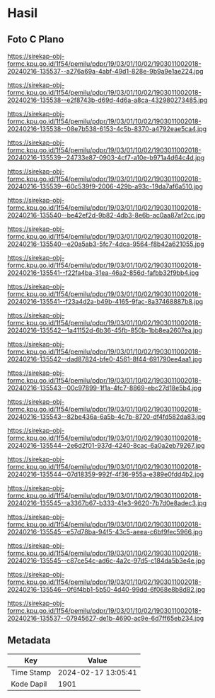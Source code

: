 # Hasil

## Foto C Plano

https://sirekap-obj-formc.kpu.go.id/1f54/pemilu/pdpr/19/03/01/10/02/1903011002018-20240216-135537--a276a69a-4abf-49d1-828e-9b9a9e1ae224.jpg

https://sirekap-obj-formc.kpu.go.id/1f54/pemilu/pdpr/19/03/01/10/02/1903011002018-20240216-135538--e2f8743b-d69d-4d6a-a8ca-432980273485.jpg

https://sirekap-obj-formc.kpu.go.id/1f54/pemilu/pdpr/19/03/01/10/02/1903011002018-20240216-135538--08e7b538-6153-4c5b-8370-a4792eae5ca4.jpg

https://sirekap-obj-formc.kpu.go.id/1f54/pemilu/pdpr/19/03/01/10/02/1903011002018-20240216-135539--24733e87-0903-4cf7-a10e-b971a4d64c4d.jpg

https://sirekap-obj-formc.kpu.go.id/1f54/pemilu/pdpr/19/03/01/10/02/1903011002018-20240216-135539--60c539f9-2006-429b-a93c-19da7af6a510.jpg

https://sirekap-obj-formc.kpu.go.id/1f54/pemilu/pdpr/19/03/01/10/02/1903011002018-20240216-135540--be42ef2d-9b82-4db3-8e6b-ac0aa87af2cc.jpg

https://sirekap-obj-formc.kpu.go.id/1f54/pemilu/pdpr/19/03/01/10/02/1903011002018-20240216-135540--e20a5ab3-5fc7-4dca-9564-f8b42a621055.jpg

https://sirekap-obj-formc.kpu.go.id/1f54/pemilu/pdpr/19/03/01/10/02/1903011002018-20240216-135541--f22fa4ba-31ea-46a2-856d-fafbb32f9bb4.jpg

https://sirekap-obj-formc.kpu.go.id/1f54/pemilu/pdpr/19/03/01/10/02/1903011002018-20240216-135541--f23a4d2a-b49b-4165-9fac-8a37468887b8.jpg

https://sirekap-obj-formc.kpu.go.id/1f54/pemilu/pdpr/19/03/01/10/02/1903011002018-20240216-135542--1a41152d-6b36-45fb-850b-1bb8ea2607ea.jpg

https://sirekap-obj-formc.kpu.go.id/1f54/pemilu/pdpr/19/03/01/10/02/1903011002018-20240216-135542--dad87824-bfe0-4561-8f44-691790ee4aa1.jpg

https://sirekap-obj-formc.kpu.go.id/1f54/pemilu/pdpr/19/03/01/10/02/1903011002018-20240216-135543--00c97899-1f1a-4fc7-8869-ebc27d18e5b4.jpg

https://sirekap-obj-formc.kpu.go.id/1f54/pemilu/pdpr/19/03/01/10/02/1903011002018-20240216-135543--82be436a-6a5b-4c7b-8720-df4fd582da83.jpg

https://sirekap-obj-formc.kpu.go.id/1f54/pemilu/pdpr/19/03/01/10/02/1903011002018-20240216-135544--2e6d2f01-937d-4240-8cac-6a0a2eb79267.jpg

https://sirekap-obj-formc.kpu.go.id/1f54/pemilu/pdpr/19/03/01/10/02/1903011002018-20240216-135544--07d18359-992f-4f36-955a-e389e0fdd4b2.jpg

https://sirekap-obj-formc.kpu.go.id/1f54/pemilu/pdpr/19/03/01/10/02/1903011002018-20240216-135545--a3367b67-b333-41e3-9620-7b7d0e8adec3.jpg

https://sirekap-obj-formc.kpu.go.id/1f54/pemilu/pdpr/19/03/01/10/02/1903011002018-20240216-135545--e57d78ba-94f5-43c5-aeea-c6bf9fec5966.jpg

https://sirekap-obj-formc.kpu.go.id/1f54/pemilu/pdpr/19/03/01/10/02/1903011002018-20240216-135545--c87ce54c-ad6c-4a2c-97d5-c184da5b3e4e.jpg

https://sirekap-obj-formc.kpu.go.id/1f54/pemilu/pdpr/19/03/01/10/02/1903011002018-20240216-135546--0f6f4bb1-5b50-4d40-99dd-6f068e8b8d82.jpg

https://sirekap-obj-formc.kpu.go.id/1f54/pemilu/pdpr/19/03/01/10/02/1903011002018-20240216-135537--07945627-de1b-4690-ac9e-6d7ff65eb234.jpg


## Metadata

| Key        | Value               |
| ---------- | ------------------- |
| Time Stamp | 2024-02-17 13:05:41 |
| Kode Dapil | 1901                |




